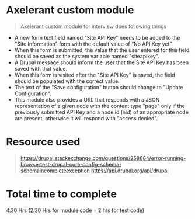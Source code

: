 Axelerant custom module
=======================
> Axelerant custom module for interview does following things

* A new form text field named "Site API Key" needs to be added to the "Site Information" form with the default value of “No API Key yet”.
* When this form is submitted, the value that the user entered for this field should be saved as the system variable named "siteapikey".
* A Drupal message should inform the user that the Site API Key has been saved with that value.
* When this form is visited after the "Site API Key" is saved, the field should be populated with the correct value.
* The text of the "Save configuration" button should change to "Update Configuration".
* This module also provides a URL that responds with a JSON representation of a given node with the content type "page" only if the previously submitted API Key and a node id (nid) of an appropriate node are present, otherwise it will respond with "access denied".

Resource used
====================
> https://drupal.stackexchange.com/questions/258884/error-running-browsertest-drupal-core-config-schema-schemaincompleteexception
> https://api.drupal.org/api/drupal

Total time to complete
======================
4.30 Hrs (2.30 Hrs for module code + 2 hrs for test code)
















